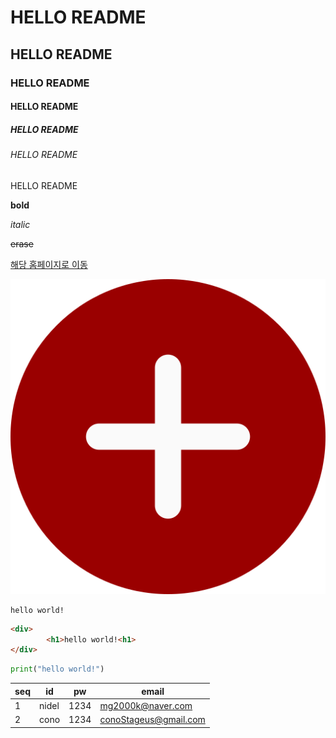 # HELLO README
## HELLO README
### HELLO README
#### HELLO README
##### HELLO README
###### HELLO README
HELLO README

**bold**

*italic*

~~erase~~

[해당 홈페이지로 이동](http://3.128.95.115:8080)

![이미지 참조 불가](./src/images/plus.png)

```
hello world!
```

```html
<div>
        <h1>hello world!<h1>
</div>
```

```python
print("hello world!")
```

|seq|id|pw|email|
|---|---|---|---|
|1|nidel|1234|mg2000k@naver.com|
|2|cono|1234|conoStageus@gmail.com|

<!-- 
공백은
한 줄 띔

줄 넘김은

두 줄 띔

볼드체, 이탤릭, 취소선은 제목 동시적용 불가

|---|왼쪽정렬
|:-:|가운데
|--:|오른쪽
-->